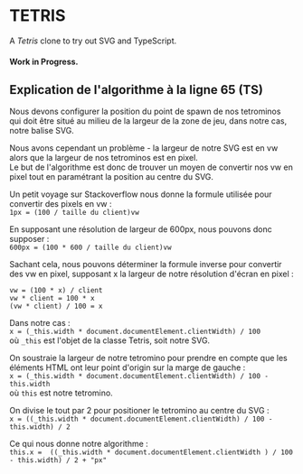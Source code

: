 # **TETRIS**

A *Tetris* clone to try out SVG and TypeScript.

#### **Work in Progress.**

## Explication de l'algorithme à la ligne 65 (TS)

Nous devons configurer la position du point de spawn de nos tetrominos qui doit être situé au milieu de la largeur de la zone de jeu, dans notre cas, notre balise SVG.

Nous avons cependant un problème - la largeur de notre SVG est en vw alors que la largeur de nos tetrominos est en pixel.  
Le but de l'algorithme est donc de trouver un moyen de convertir nos vw en pixel tout en paramétrant la position au centre du SVG.

Un petit voyage sur Stackoverflow nous donne la formule utilisée pour convertir des pixels en vw :  
`1px = (100 / taille du client)vw`

En supposant une résolution de largeur de 600px, nous pouvons donc supposer :  
`600px = (100 * 600 / taille du client)vw`

Sachant cela, nous pouvons déterminer la formule inverse pour convertir des vw en pixel, supposant x la largeur de notre résolution d'écran en pixel :  
```
vw = (100 * x) / client  
vw * client = 100 * x  
(vw * client) / 100 = x  
```
Dans notre cas :  
`x = (_this.width * document.documentElement.clientWidth) / 100`  
où `_this` est l'objet de la classe Tetris, soit notre SVG.

On soustraie la largeur de notre tetromino pour prendre en compte que les éléments HTML ont leur point d'origin sur la marge de gauche :  
`x = (_this.width * document.documentElement.clientWidth) / 100 - this.width`  
où `this` est notre tetromino.

On divise le tout par 2 pour positioner le tetromino au centre du SVG :  
`x = ((_this.width * document.documentElement.clientWidth) / 100 - this.width) / 2`

Ce qui nous donne notre algorithme :  
`this.x =  ((_this.width * document.documentElement.clientWidth ) / 100 - this.width) / 2 + "px"`
